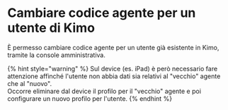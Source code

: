 # Cambiare codice agente per un utente di Kimo

È permesso cambiare codice agente per un utente già esistente in Kimo, tramite la console amministrativa.

{% hint style="warning" %}
Sul device \(es. iPad\) è però necessario fare attenzione affinché l'utente non abbia dati sia relativi al "vecchio" agente che al "nuovo".  
Occorre eliminare dal device il profilo per il "vecchio" agente e poi configurare un nuovo profilo per l'utente.
{% endhint %}


